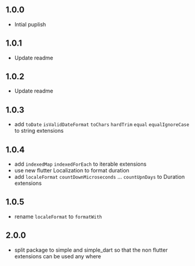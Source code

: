 ## 1.0.0

* Intial puplish

## 1.0.1

* Update readme

## 1.0.2

* Update readme

## 1.0.3

* add `toDate` `isValidDateFormat` `toChars` `hardTrim`  `equal`  `equalIgnoreCase` to string extensions 

## 1.0.4

* add `indexedMap` `indexedForEach` to iterable extensions
* use new flutter Localization  to format duration
* add `localeFormat` `countDownMicroseconds` ... `countUpnDays`   to Duration extensions

## 1.0.5
* rename `localeFormat` to `formatWith`


## 2.0.0
* split package to simple and simple_dart so that the non flutter extensions can be used any where
